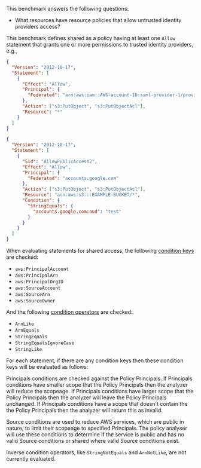 This benchmark answers the following questions:

- What resources have resource policies that allow untrusted identity providers access?

This benchmark defines shared as a policy having at least one `Allow` statement that grants one or more permissions to trusted identity providers, e.g.,

```json
{
  "Version": "2012-10-17",
  "Statement": [
    {
      "Effect": "Allow",
      "Principal": {
        "Federated": "arn:aws:iam::AWS-account-ID:saml-provider-1/provider-name"
      },
      "Action": ["s3:PutObject", "s3:PutObjectAcl"],
      "Resource": "*"
    }
  ]
}
```

```json
{
  "Version": "2012-10-17",
  "Statement": [
    {
      "Sid": "AllowPublicAccess2",
      "Effect": "Allow",
      "Principal": {
        "Federated": "accounts.google.com"
      },
      "Action": ["s3:PutObject", "s3:PutObjectAcl"],
      "Resource": "arn:aws:s3:::EXAMPLE-BUCKET/*",
      "Condition": {
        "StringEquals": {
          "accounts.google.com:aud": "test"
        }
      }
    }
  ]
}
```

When evaluating statements for shared access, the following [condition keys](https://docs.aws.amazon.com/IAM/latest/UserGuide/reference_policies_condition-keys.html) are checked:

- `aws:PrincipalAccount`
- `aws:PrincipalArn`
- `aws:PrincipalOrgID`
- `aws:SourceAccount`
- `aws:SourceArn`
- `aws:SourceOwner`

And the following [condition operators](https://docs.aws.amazon.com/IAM/latest/UserGuide/reference_policies_elements_condition_operators.html) are checked:

- `ArnLike`
- `ArnEquals`
- `StringEquals`
- `StringEqualsIgnoreCase`
- `StringLike`

For each statement, if there are any condition keys then these condition keys will be evaluated as follows:

Principals conditions are checked against the Policy Principals.
If Principals conditions have smaller scope that the Policy Principals then the analyzer will reduce the scopeage.
If Principals conditions have larger scope that the Policy Principals then the analyzer will leave the Policy Principals unchanged.
If Principals conditions have a scope that doesn't contain the the Policy Principals then the analyzer will return this as invalid.

Source conditions are used to reduce AWS services, which are public in nature, to limit their scopeage to specified Principals.
The policy analyser will use these conditions to determine if the service is public and has no valid Source conditions or shared where valid Source conditions exist.

Inverse condition operators, like `StringNotEquals` and `ArnNotLike`, are not currently evaluated.
